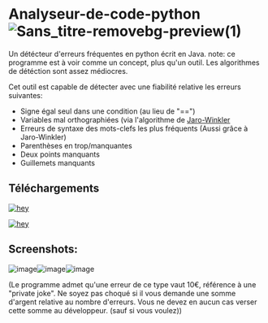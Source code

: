 # Analyseur-de-code-python ![Sans_titre-removebg-preview(1)](https://user-images.githubusercontent.com/67145585/196044343-5ed36533-1f72-4eb7-9d91-872e005c7b79.png)
Un détécteur d'erreurs fréquentes en python écrit en Java.
note: ce programme est à voir comme un concept, plus qu'un outil. Les algorithmes de détéction sont assez médiocres.

Cet outil est capable de détecter avec une fiabilité relative les erreurs suivantes:

- Signe égal seul dans une condition (au lieu de "==")
- Variables mal orthographiées (via l'algorithme de [Jaro-Winkler](https://fr.wikipedia.org/wiki/Distance_de_Jaro-Winkler)
- Erreurs de syntaxe des mots-clefs les plus fréquents (Aussi grâce à Jaro-Winkler)
- Parenthèses en trop/manquantes
- Deux points manquants
- Guillemets manquants

## Téléchargements
[![hey](https://img.shields.io/badge/Download%20.exe-181717?style=for-the-badge&color=blue&logo=windows)](https://github.com/DR34M-M4K3R/Analyseur-de-code-python/releases/download/1.0.0/ERREUR-DETECTOR-3000.exe)

[![hey](https://img.shields.io/badge/Download%20.jar-181717?style=for-the-badge&color=red&logo=java)](https://github.com/DR34M-M4K3R/Analyseur-de-code-python/releases/download/1.0.0/ERREUR-DETECTOR-3000.jar)

## Screenshots:


![image](https://user-images.githubusercontent.com/67145585/196042480-3213b439-3ce2-44ca-b387-d06e412161a6.png)![image](https://user-images.githubusercontent.com/67145585/196042509-1100fdf0-f870-4bdd-a4a2-6e779a376da8.png)![image](https://user-images.githubusercontent.com/67145585/196042521-f646a671-8491-45df-9902-027a55aa7e39.png)

(Le programme admet qu'une erreur de ce type vaut 10€, référence à une "private joke". Ne soyez pas choqué si il vous demande une somme d'argent relative au nombre d'erreurs. Vous ne devez en aucun cas verser cette somme au développeur. (sauf si vous voulez))
